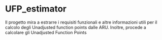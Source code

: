 # UFP_estimator
Il progetto mira a estrarre i requisiti funzionali e altre informazioni utili per il calcolo degli Unadjusted function points dalle ARU. Inoltre, procede a calcolare gli Unadjusted Function Points
